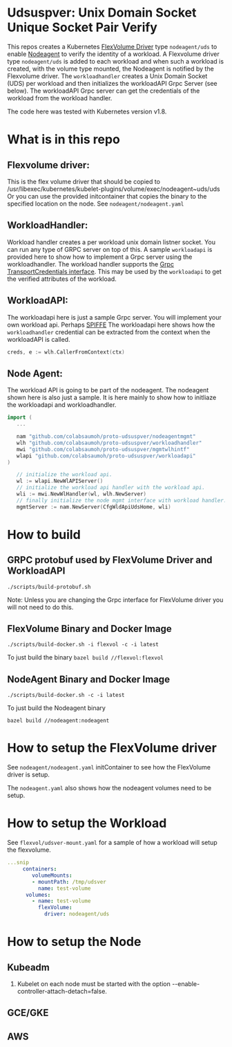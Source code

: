 # Udsuspver: Unix Domain Socket Unique Socket Pair Verify
This repos creates a Kubernetes [FlexVolume Driver](https://github.com/kubernetes/community/blob/release-1.6/contributors/devel/flexvolume.md) type `nodeagent/uds` to enable [Nodeagent](https://docs.google.com/document/d/1J67aol2phtZdBwbfuyk36fqLzRHn8c7k_2rAxwGslCk/edit#heading=h.x9snb54sjlu9) to verify the identity of a workload.
A Flexvolume driver type `nodeagent/uds` is added to each workload and when such a workload is created, with the volume type mounted, the Nodeagent is notified by the Flexvolume driver. The `workloadhandler` creates a Unix Domain Socket (UDS) per workload and then initializes the workloadAPI Grpc Server (see below). The workloadAPI Grpc server can get the credentials of the workload from the workload handler.

The code here was tested with Kubernetes version v1.8.

# What is in this repo
 ## Flexvolume driver:
 This is the flex volume driver that should be copied to /usr/libexec/kubernetes/kubelet-plugins/volume/exec/nodeagent~uds/uds
 Or you can use the provided initcontainer that copies the binary to the specified location on the node.
 See `nodeagent/nodeagent.yaml`
 
 ## WorkloadHandler:
 Workload handler creates a per workload unix domain listner socket. You can run any type of GRPC server on top of this. A sample `workloadapi` is provided here to show how to implement a Grpc server using the workloadhandler.
 The workload handler supports the [Grpc TransportCredentials interface](https://godoc.org/google.golang.org/grpc/credentials). This may be used by the `workloadapi` to get the verified attributes of the workload.
 
 ## WorkloadAPI:
 The workloadapi here is just a sample Grpc server. You will implement your own workload api. Perhaps [SPIFFE](https://spiffe.io/spiffe/)
 The workloadapi here shows how the `workloadhandler` credential can be extracted from the context when the workloadAPI is called.
 ```go
creds, e := wlh.CallerFromContext(ctx)
```

 ## Node Agent:
The workload API is going to be part of the nodeagent. The nodeagent shown here is also just a sample. It is here mainly to show how to initliaze the workloadapi and workloadhandler.
 ```go
 import (
 	...
 
 	nam "github.com/colabsaumoh/proto-udsuspver/nodeagentmgmt"
 	wlh "github.com/colabsaumoh/proto-udsuspver/workloadhandler"
 	mwi "github.com/colabsaumoh/proto-udsuspver/mgmtwlhintf"
 	wlapi "github.com/colabsaumoh/proto-udsuspver/workloadapi"
)

	// initialize the workload api.
	wl := wlapi.NewWlAPIServer()
	// initialize the workload api handler with the workload api.
	wli := mwi.NewWlHandler(wl, wlh.NewServer)
	// finally initialize the node mgmt interface with workload handler.
	mgmtServer := nam.NewServer(CfgWldApiUdsHome, wli)

```

# How to build
## GRPC protobuf used by FlexVolume Driver and WorkloadAPI
`./scripts/build-protobuf.sh`

Note: Unless you are changing the Grpc interface for FlexVolume driver you will not need to do this.

## FlexVolume Binary and Docker Image
`./scripts/build-docker.sh -i flexvol -c -i latest`

To just build the binary
`bazel build //flexvol:flexvol`

## NodeAgent Binary and Docker Image
`./scripts/build-docker.sh -c -i latest`

To just build the Nodeagent binary

`bazel build //nodeagent:nodeagent`

# How to setup the FlexVolume driver
See `nodeagent/nodeagent.yaml` initContainer to see how the FlexVolume driver is setup.

The `nodeagent.yaml` also shows how the nodeagent volumes need to be setup.

# How to setup the Workload
See `flexvol/udsver-mount.yaml` for a sample of how a workload will setup the flexvolume.
```yaml
...snip
     containers:
        volumeMounts:
        - mountPath: /tmp/udsver
          name: test-volume
      volumes:
        - name: test-volume
          flexVolume:
            driver: nodeagent/uds
```

# How to setup the Node
## Kubeadm
1. Kubelet on each node must be started with the option --enable-controller-attach-detach=false.

## GCE/GKE

## AWS